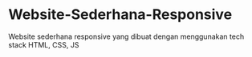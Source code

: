 # Website-Sederhana-Responsive
Website sederhana responsive yang dibuat dengan menggunakan tech stack HTML, CSS, JS 
